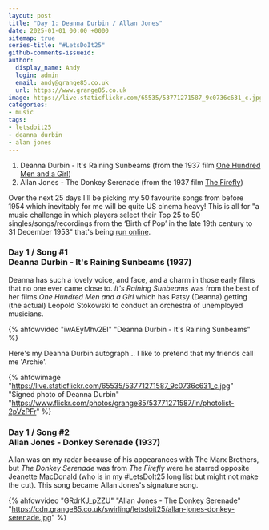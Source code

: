 ```yaml
---
layout: post
title: "Day 1: Deanna Durbin / Allan Jones"
date: 2025-01-01 00:00 +0000
sitemap: true
series-title: "#LetsDoIt25"
github-comments-issueid:
author:
  display_name: Andy
  login: admin
  email: andy@grange85.co.uk
  url: https://www.grange85.co.uk
image: https://live.staticflickr.com/65535/53771271587_9c0736c631_c.jpg
categories:
- music
tags:
- letsdoit25
- deanna durbin
- alan jones
---
```

 1. Deanna Durbin - It's Raining Sunbeams (from the 1937 film [One Hundred Men and a Girl](https://en.wikipedia.org/wiki/One_Hundred_Men_and_a_Girl))
 2. Allan Jones - The Donkey Serenade (from the 1937 film [The Firefly](https://en.wikipedia.org/wiki/The_Firefly_(1937_film)))

Over the next 25 days I'll be picking my 50 favourite songs from before 1954 which inevitably for me will be quite US cinema heavy! This is all for "a music challenge in which players select their Top 25 to 50 singles/songs/recordings from the ‘Birth of Pop’ in the late 19th century to 31 December 1953" that's being [run online](https://bsky.app/profile/letsdoit25.bsky.social).

### Day 1 / Song #1 <br/>  Deanna Durbin - It's Raining Sunbeams (1937)

Deanna has such a lovely voice, and face, and a charm in those early films that no one ever came close to. _It's Raining Sunbeams_ was from the best of her films _One Hundred Men and a Girl_ which has Patsy (Deanna) getting (the actual) Leopold Stokowski to conduct an orchestra of unemployed musicians.

{% ahfowvideo "iwAEyMhv2EI" "Deanna Durbin - It's Raining Sunbeams" %}

Here's my Deanna Durbin autograph... I like to pretend that my friends call me 'Archie'.

{% ahfowimage "https://live.staticflickr.com/65535/53771271587_9c0736c631_c.jpg" "Signed photo of Deanna Durbin" "https://www.flickr.com/photos/grange85/53771271587/in/photolist-2pVzPFr" %}


### Day 1 / Song #2 <br/> Allan Jones - Donkey Serenade (1937)

Allan was on my radar because of his appearances with The Marx Brothers, but _The Donkey Serenade_ was from _The Firefly_ were he starred opposite Jeanette MacDonald (who is in my #LetsDoIt25 long list but might not make the cut). This song became Allan Jones's signature song.

{% ahfowvideo "GRdrKJ_pZZU" "Allan Jones - The Donkey Serenade" "https://cdn.grange85.co.uk/swirling/letsdoit25/allan-jones-donkey-serenade.jpg" %}

